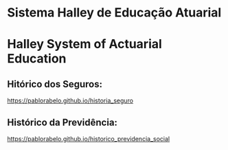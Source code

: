 
# Sistema Halley de Educação Atuarial
# Halley System of Actuarial Education

## Hitórico dos Seguros: 
https://pablorabelo.github.io/historia_seguro

## Histórico da Previdência:
https://pablorabelo.github.io/historico_previdencia_social
